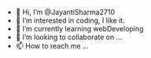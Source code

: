 - 👋 Hi, I’m @JayantiSharma2710
- 👀 I’m interested in coding, I like it.
- 🌱 I’m currently learning webDeveloping
- 💞️ I’m looking to collaborate on ...
- 📫 How to reach me ...

<!---
JayantiSharma2710/JayantiSharma2710 is a ✨ particular ✨ repository because its `README.md` (this file) appears on your GitHub profile.
You can click the Preview link to take a look at your changes.
--->

